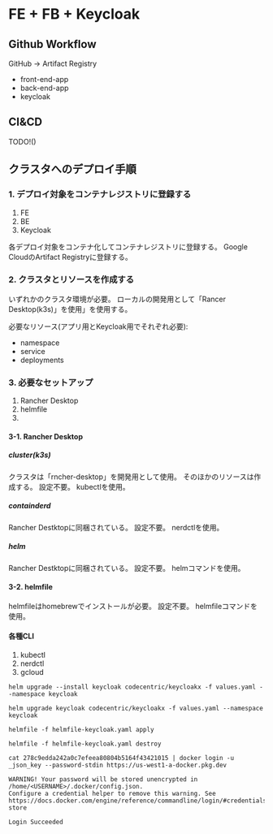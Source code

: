 # FE + FB + Keycloak

## Github Workflow

GitHub -> Artifact Registry

- front-end-app
- back-end-app
- keycloak

## CI&CD

TODO!()

## クラスタへのデプロイ手順

### 1. デプロイ対象をコンテナレジストリに登録する

1. FE
2. BE
3. Keycloak

各デプロイ対象をコンテナ化してコンテナレジストリに登録する。
Google CloudのArtifact Registryに登録する。

### 2. クラスタとリソースを作成する

いずれかのクラスタ環境が必要。
ローカルの開発用として「Rancer Desktop(k3s)」を使用」を使用する。

必要なリソース(アプリ用とKeycloak用でそれぞれ必要):

- namespace
- service
- deployments

### 3. 必要なセットアップ

1. Rancher Desktop
2. helmfile
3.

#### 3-1. Rancher Desktop

##### cluster(k3s)

クラスタは「rncher-desktop」を開発用として使用。
そのほかのリソースは作成する。
設定不要。
kubectlを使用。

##### containderd

Rancher Destktopに同梱されている。
設定不要。
nerdctlを使用。

##### helm

Rancher Destktopに同梱されている。
設定不要。
helmコマンドを使用。

#### 3-2. helmfile

helmfileはhomebrewでインストールが必要。
設定不要。
helmfileコマンドを使用。

#### 各種CLI

1. kubectl
2. nerdctl
3. gcloud

``` shell
helm upgrade --install keycloak codecentric/keycloakx -f values.yaml --namespace keycloak

helm upgrade keycloak codecentric/keycloakx -f values.yaml --namespace keycloak

helmfile -f helmfile-keycloak.yaml apply

helmfile -f helmfile-keycloak.yaml destroy

cat 278c9edda242a0c7efeea80804b5164f43421015 | docker login -u _json_key --password-stdin https://us-west1-a-docker.pkg.dev

WARNING! Your password will be stored unencrypted in /home/<USERNAME>/.docker/config.json.
Configure a credential helper to remove this warning. See
https://docs.docker.com/engine/reference/commandline/login/#credentials-store

Login Succeeded
```
